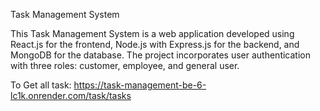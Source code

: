 Task Management System

This Task Management System is a web application developed using React.js for the frontend, Node.js with Express.js for the backend, and MongoDB for the database. The project incorporates user authentication with three roles: customer, employee, and general user.


To Get all task: https://task-management-be-6-lc1k.onrender.com/task/tasks
